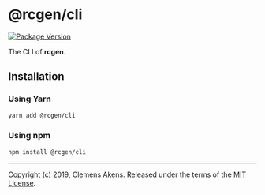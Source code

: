 # @rcgen/cli

[![Package Version][package-badge]][package-npm]

The CLI of **rcgen**.

## Installation

### Using Yarn

```sh
yarn add @rcgen/cli
```

### Using npm

```sh
npm install @rcgen/cli
```

---

Copyright (c) 2019, Clemens Akens. Released under the terms of the [MIT
License][license].

[license]: https://github.com/clebert/rcgen/blob/master/LICENSE
[package-badge]: https://img.shields.io/npm/v/@rcgen/cli.svg
[package-npm]: https://www.npmjs.com/package/@rcgen/cli
